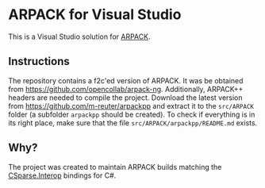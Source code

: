 # ARPACK for Visual Studio

This is a Visual Studio solution for [ARPACK](https://github.com/opencollab/arpack-ng).

## Instructions

The repository contains a f2c'ed version of ARPACK. It was be obtained from https://github.com/opencollab/arpack-ng. Additionally, ARPACK++ headers are needed to compile the project. Download the latest version from https://github.com/m-reuter/arpackpp and extract it to the `src/ARPACK` folder (a subfolder `arpackpp` should be created). To check if everything is in its right place, make sure that the file `src/ARPACK/arpackpp/README.md` exists.

## Why?

The project was created to maintain ARPACK builds matching the [CSparse.Interop](https://github.com/wo80/csparse-interop) bindings for C#.
